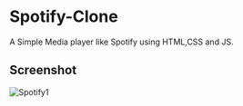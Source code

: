 # Spotify-Clone
A Simple Media player like Spotify using HTML,CSS and JS.

## Screenshot

![Spotify1](https://user-images.githubusercontent.com/47951316/232626354-d50bb7a8-804f-4dae-8ac4-6668667799eb.png)
